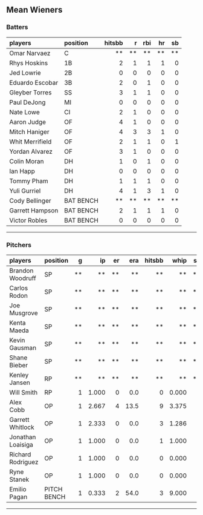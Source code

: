 ## Mean Wieners

### Batters

 
|players         |position  | hitsbb|  r| rbi| hr| sb| 
|:---------------|:---------|------:|--:|---:|--:|--:| 
|Omar Narvaez    |C         |     **| **|  **| **| **| 
|Rhys Hoskins    |1B        |      2|  1|   1|  1|  0| 
|Jed Lowrie      |2B        |      0|  0|   0|  0|  0| 
|Eduardo Escobar |3B        |      2|  0|   1|  0|  0| 
|Gleyber Torres  |SS        |      3|  1|   1|  0|  0| 
|Paul DeJong     |MI        |      0|  0|   0|  0|  0| 
|Nate Lowe       |CI        |      2|  1|   0|  0|  0| 
|Aaron Judge     |OF        |      4|  1|   0|  0|  0| 
|Mitch Haniger   |OF        |      4|  3|   3|  1|  0| 
|Whit Merrifield |OF        |      2|  1|   1|  0|  1| 
|Yordan Alvarez  |OF        |      3|  1|   0|  0|  0| 
|Colin Moran     |DH        |      1|  0|   1|  0|  0| 
|Ian Happ        |DH        |      0|  0|   0|  0|  0| 
|Tommy Pham      |DH        |      1|  1|   1|  0|  0| 
|Yuli Gurriel    |DH        |      4|  1|   3|  1|  0| 
|Cody Bellinger  |BAT BENCH |     **| **|  **| **| **| 
|Garrett Hampson |BAT BENCH |      2|  1|   1|  1|  0| 
|Victor Robles   |BAT BENCH |      0|  0|   0|  0|  0| 

* * *

### Pitchers

 
|players           |position    |  g|    ip| er|  era| hitsbb|  whip| so|  w| sv| 
|:-----------------|:-----------|--:|-----:|--:|----:|------:|-----:|--:|--:|--:| 
|Brandon Woodruff  |SP          | **|    **| **|   **|     **|    **| **| **| **| 
|Carlos Rodon      |SP          | **|    **| **|   **|     **|    **| **| **| **| 
|Joe Musgrove      |SP          | **|    **| **|   **|     **|    **| **| **| **| 
|Kenta Maeda       |SP          | **|    **| **|   **|     **|    **| **| **| **| 
|Kevin Gausman     |SP          | **|    **| **|   **|     **|    **| **| **| **| 
|Shane Bieber      |SP          | **|    **| **|   **|     **|    **| **| **| **| 
|Kenley Jansen     |RP          | **|    **| **|   **|     **|    **| **| **| **| 
|Will Smith        |RP          |  1| 1.000|  0|  0.0|      0| 0.000|  1|  0|  1| 
|Alex Cobb         |OP          |  1| 2.667|  4| 13.5|      9| 3.375|  4|  0|  0| 
|Garrett Whitlock  |OP          |  1| 2.333|  0|  0.0|      3| 1.286|  3|  0|  0| 
|Jonathan Loaisiga |OP          |  1| 1.000|  0|  0.0|      1| 1.000|  1|  0|  0| 
|Richard Rodriguez |OP          |  1| 1.000|  0|  0.0|      0| 0.000|  1|  0|  1| 
|Ryne Stanek       |OP          |  1| 1.000|  0|  0.0|      0| 0.000|  2|  0|  0| 
|Emilio Pagan      |PITCH BENCH |  1| 0.333|  2| 54.0|      3| 9.000|  0|  0|  0| 


* * *


